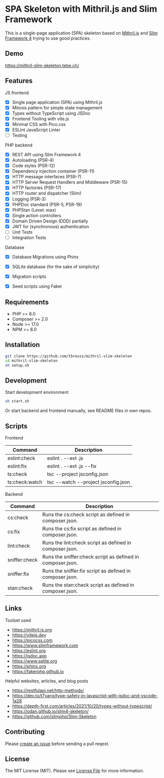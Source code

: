 # SPA Skeleton with Mithril.js and Slim Framework

This is a single-page application (SPA) skeleton based on [Mithril.js](https://mithril.js.org/) and [Slim Framework 4](https://www.slimframework.com/) trying to use good practices.


## Demo

<https://mithril-slim-skeleton.tebe.ch/>


## Features

JS frontend

- [x] Single page application (SPA) using Mithril.js
- [x] Mitosis pattern for simple state management
- [x] Types without TypeScript using JSDoc
- [x] Frontend Tooling with vite.js
- [x] Minimal CSS with Pico.css
- [x] ESLint JavaScript Linter
- [ ] Testing

PHP backend

- [x] REST API using Slim Framework 4
- [x] Autoloading (PSR-4)
- [x] Code styles (PSR-12)
- [x] Dependency injection container (PSR-11)
- [x] HTTP message interfaces (PSR-7)
- [x] HTTP Server Request Handlers and Middleware (PSR-15)
- [x] HTTP factories (PSR-17)
- [x] HTTP router and dispatcher (Slim)
- [x] Logging (PSR-3)
- [x] PHPDoc standard (PSR-5, PSR-19)
- [x] PHPStan (Level: max)
- [x] Single action controllers
- [x] Domain Driven Design (DDD) partially
- [x] JWT for (synchronous) authentication
- [ ] Unit Tests
- [ ] Integration Tests

Database

- [x] Database Migrations using Phinx
- [x] SQLite database (for the sake of simplicity)
- [x] Migration scripts
- [x] Seed scripts using Faker


## Requirements

- PHP >= 8.0
- Composer >= 2.0
- Node >= 17.0
- NPM >= 8.0


## Installation

~~~bash
git clone https://github.com/tbreuss/mithril-slim-skeleton
cd mithril-slim-skeleton
sh setup.sh
~~~


## Development

Start development environment

~~~bash
sh start.sh
~~~

Or start backend and frontend manually, see README files in own repos.


## Scripts

Frontend

| Command | Description |
| --- | --- |
eslint:check | eslint . --ext .js
eslint:fix | eslint . --ext .js --fix
ts:check | tsc --project jsconfig.json
ts:check:watch | tsc --watch --project jsconfig.json

Backend

| Command | Description |
| --- | --- |
cs:check | Runs the cs:check script as defined in composer.json.
cs:fix | Runs the cs:fix script as defined in composer.json.
lint:check | Runs the lint:check script as defined in composer.json.
sniffer:check | Runs the sniffer:check script as defined in composer.json.
sniffer:fix | Runs the sniffer:fix script as defined in composer.json.
stan:check | Runs the stan:check script as defined in composer.json.


## Links

Toolset used

- https://mithril.js.org
- https://vitejs.dev
- https://picocss.com
- https://www.slimframework.com
- https://eslint.org
- https://jsdoc.app
- https://www.sqlite.org
- https://phinx.org
- https://fakerphp.github.io

Helpful websites, articles, and blog posts

- https://restfulapi.net/http-methods/
- https://dev.to/t7yang/type-safety-in-javascript-with-jsdoc-and-vscode-1a28
- https://depth-first.com/articles/2021/10/20/types-without-typescript/
- https://odan.github.io/slim4-skeleton/
- https://github.com/slimphp/Slim-Skeleton


## Contributing

Please [create an issue](https://github.com/tbreuss/mithril-slim-skeleton/issues) before sending a pull reqest.


## License

The MIT License (MIT). Please see [License File](LICENSE) for more information.

